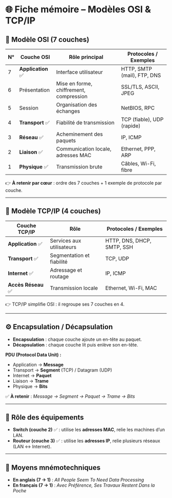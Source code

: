 # 🌐 Fiche mémoire – Modèles OSI & TCP/IP

## 🔑 Modèle OSI (7 couches)

| N° | Couche OSI         | Rôle principal | Protocoles / Exemples |
|----|--------------------|---------------|------------------------|
| 7  | **Application** ✅ | Interface utilisateur | HTTP, SMTP (mail), FTP, DNS |
| 6  | Présentation       | Mise en forme, chiffrement, compression | SSL/TLS, ASCII, JPEG |
| 5  | Session            | Organisation des échanges | NetBIOS, RPC |
| 4  | **Transport** ✅   | Fiabilité de transmission | TCP (fiable), UDP (rapide) |
| 3  | **Réseau** ✅      | Acheminement des paquets | IP, ICMP |
| 2  | **Liaison** ✅     | Communication locale, adresses MAC | Ethernet, PPP, ARP |
| 1  | **Physique** ✅    | Transmission brute | Câbles, Wi-Fi, fibre |

👉 **À retenir par cœur** : ordre des 7 couches + 1 exemple de protocole par couche.

---

## 🔑 Modèle TCP/IP (4 couches)

| Couche TCP/IP          | Rôle | Protocoles / Exemples |
|-------------------------|------|------------------------|
| **Application** ✅      | Services aux utilisateurs | HTTP, DNS, DHCP, SMTP, SSH |
| **Transport** ✅        | Segmentation et fiabilité | TCP, UDP |
| **Internet** ✅         | Adressage et routage | IP, ICMP |
| **Accès Réseau** ✅     | Transmission locale | Ethernet, Wi-Fi, MAC |

👉 TCP/IP simplifie OSI : il regroupe ses 7 couches en 4.

---

## ⚙️ Encapsulation / Décapsulation

- **Encapsulation** : chaque couche ajoute un en-tête au paquet.  
- **Décapsulation** : chaque couche lit puis enlève son en-tête.  

**PDU (Protocol Data Unit) :**
- Application → **Message**  
- Transport → **Segment** (TCP) / Datagram (UDP)  
- Internet → **Paquet**  
- Liaison → **Trame**  
- Physique → **Bits**

✅ **À retenir** : *Message → Segment → Paquet → Trame → Bits*

---

## 📌 Rôle des équipements

- **Switch (couche 2)** ✅ : utilise les **adresses MAC**, relie les machines d’un LAN.  
- **Routeur (couche 3)** ✅ : utilise les **adresses IP**, relie plusieurs réseaux (LAN ↔ Internet).

---

## 🧠 Moyens mnémotechniques

- **En anglais (7 → 1)** : *All People Seem To Need Data Processing*  
- **En français (7 → 1)** : *Avec Préférence, Ses Travaux Restent Dans la Poche*  
